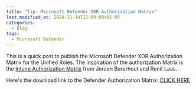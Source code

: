```yaml
---
title: "Tip: Microsoft Defender XDR Authorization Matrix"
last_modified_at: 2024-11-14T12:00:00+02:00
categories:
  - Blog
tags:
  - Microsoft Defender
---
```


This is a quick post to publish the Microsoft Defender XDR Authorization Matrix for the Unified Roles. The inspiration of the authorization Matrix is the [Intune Authorization Matrix](https://github.com/BurgerhoutJ/scripts/blob/c26a221d58eb786733afc2b351fabf74a15971c2/Microsoft_Intune_Authorization_Matrix_v1.4.xlsx) from Jeroen Burerhout and René Laas.

Here's the download link to the Defender Authorization Matrix: [CLICK HERE](https://github.com/DiegoDerksen/diegoderksen.github.io/blob/61cba2c1a3a97646d9bee69ff7ee452fb6f8435e/assets/Microsoft_Defender_Defender_XDR_Authorization_Matrix_Template_v1.0.xlsx)
